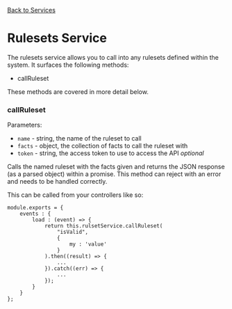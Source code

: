 [Back to Services](/documentation/services)

# Rulesets Service

The rulesets service allows you to call into any rulesets defined within the system. It surfaces the following methods:

*   callRuleset

These methods are covered in more detail below.

### callRuleset

Parameters:

*   `name` - string, the name of the ruleset to call
*   `facts` - object, the collection of facts to call the ruleset with
*   `token` - string, the access token to use to access the API *optional*

Calls the named ruleset with the facts given and returns the JSON response (as a parsed object) within a promise. This method can reject with an error and needs to be handled correctly.

This can be called from your controllers like so:

```
module.exports = {
	events : {
		load : (event) => {
			return this.rulsetService.callRuleset(
				"isValid",
				{
					my : 'value'
				}
			).then((result) => {
				...
			}).catch((err) => {
				...
			});
		}
	}
};
```